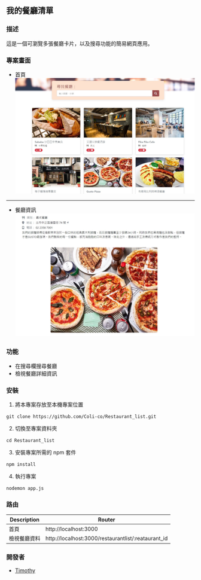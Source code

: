 ## 我的餐廳清單

### 描述

這是一個可瀏覽多張餐廳卡片，以及搜尋功能的簡易網頁應用。

### 專案畫面

- 首頁
  ![Homepage](./public/img/hompage.jpg)

---

- 餐廳資訊
  ![Restaurant_info](./public/img/restaurant_info.jpg)

### 功能

- 在搜尋欄搜尋餐廳
- 檢視餐廳詳細資訊

### 安裝

1. 將本專案存放至本機專案位置

```
git clone https://github.com/Coli-co/Restaurant_list.git
```

2. 切換至專案資料夾

```
cd Restaurant_list
```

3. 安裝專案所需的 npm 套件

```
npm install
```

4. 執行專案

```
nodemon app.js
```

### 路由

| Description  | Router                                              |
| ------------ | --------------------------------------------------- |
| 首頁         | http://localhost:3000                               |
| 檢視餐廳資料 | http://localhost:3000/restaurantlist/:reataurant_id |

### 開發者

- [Timothy](https://github.com/Coli-co)
